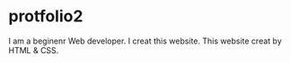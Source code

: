 # protfolio2
I am a beginenr Web developer. I creat this website. This website creat by HTML & CSS.

